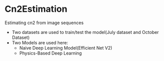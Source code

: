 # Cn2Estimation
Estimating cn2 from image sequences
* Two datasets are used to train/test the model(July dataset and October Dataset)
* Two Models are used here:
   - Naive Deep Learning Model(Efficient Net V2)
   - Physics-Based Deep Learning
